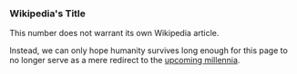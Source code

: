 ### Wikipedia's Title

This number does not warrant its own Wikipedia article.

Instead, we can only hope humanity survives long enough
for this page to no longer serve as a mere redirect
to the [upcoming millennia](https://en.wikipedia.org/wiki/3rd_millennium).
